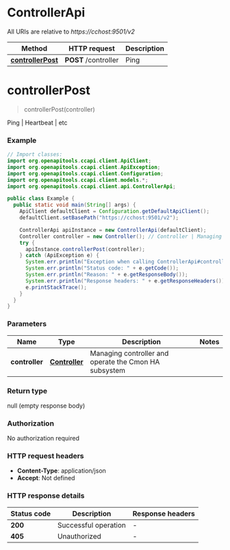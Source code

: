 # ControllerApi

All URIs are relative to *https://cchost:9501/v2*

| Method | HTTP request | Description |
|------------- | ------------- | -------------|
| [**controllerPost**](ControllerApi.md#controllerPost) | **POST** /controller | Ping | Heartbeat | etc |


<a name="controllerPost"></a>
# **controllerPost**
> controllerPost(controller)

Ping | Heartbeat | etc

### Example
```java
// Import classes:
import org.openapitools.ccapi.client.ApiClient;
import org.openapitools.ccapi.client.ApiException;
import org.openapitools.ccapi.client.Configuration;
import org.openapitools.ccapi.client.models.*;
import org.openapitools.ccapi.client.api.ControllerApi;

public class Example {
  public static void main(String[] args) {
    ApiClient defaultClient = Configuration.getDefaultApiClient();
    defaultClient.setBasePath("https://cchost:9501/v2");

    ControllerApi apiInstance = new ControllerApi(defaultClient);
    Controller controller = new Controller(); // Controller | Managing controller and operate the Cmon HA subsystem
    try {
      apiInstance.controllerPost(controller);
    } catch (ApiException e) {
      System.err.println("Exception when calling ControllerApi#controllerPost");
      System.err.println("Status code: " + e.getCode());
      System.err.println("Reason: " + e.getResponseBody());
      System.err.println("Response headers: " + e.getResponseHeaders());
      e.printStackTrace();
    }
  }
}
```

### Parameters

| Name | Type | Description  | Notes |
|------------- | ------------- | ------------- | -------------|
| **controller** | [**Controller**](Controller.md)| Managing controller and operate the Cmon HA subsystem | |

### Return type

null (empty response body)

### Authorization

No authorization required

### HTTP request headers

 - **Content-Type**: application/json
 - **Accept**: Not defined

### HTTP response details
| Status code | Description | Response headers |
|-------------|-------------|------------------|
| **200** | Successful operation |  -  |
| **405** | Unauthorized |  -  |

